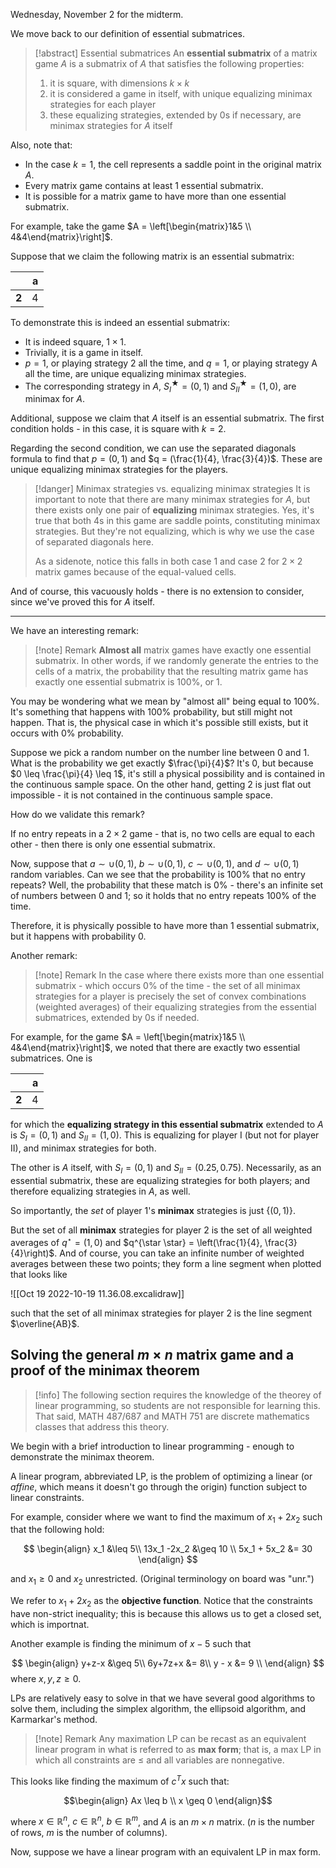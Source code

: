 Wednesday, November 2 for the midterm.

We move back to our definition of essential submatrices.

> [!abstract] Essential submatrices
> An **essential submatrix** of a matrix game $A$ is a submatrix of $A$ that satisfies the following properties:
> 1. it is square, with dimensions $k \times k$
> 2. it is considered a game in itself, with unique equalizing minimax strategies for each player
> 3. these equalizing strategies, extended by 0s if necessary, are minimax strategies for $A$ itself

Also, note that:
- In the case $k=1$, the cell represents a saddle point in the original matrix $A$.
- Every matrix game contains at least 1 essential submatrix.
- It is possible for a matrix game to have more than one essential submatrix.

For example, take the game $A = \left[\begin{matrix}1&5 \\ 4&4\end{matrix}\right]$.

Suppose that we claim the following matrix is an essential submatrix:

|     | **a**   |
| --- | --- |
| **2**   | 4   |

To demonstrate this is indeed an essential submatrix:
- It is indeed square, $1 \times 1$.
- Trivially, it is a game in itself.
- $p = 1$, or playing strategy 2 all the time, and $q = 1$, or playing strategy A all the time, are unique equalizing minimax strategies.
- The corresponding strategy in $A$, $S_{I}^{\bigstar} = (0, 1)$ and $S_{II}^{\bigstar} = (1, 0)$, are minimax for $A$.

Additional, suppose we claim that $A$ itself is an essential submatrix. The first condition holds - in this case, it is square with $k = 2$.

Regarding the second condition, we can use the separated diagonals formula to find that $p = (0, 1)$ and $q = (\frac{1}{4}, \frac{3}{4})$. These are unique equalizing minimax strategies for the players.

> [!danger] Minimax strategies vs. equalizing minimax strategies
> It is important to note that there are many minimax strategies for $A$, but there exists only one pair of **equalizing** minimax strategies. Yes, it's true that both 4s in this game are saddle points, constituting minimax strategies. But they're not equalizing, which is why we use the case of separated diagonals here.
>
> As a sidenote, notice this falls in both case 1 and case 2 for $2 \times 2$ matrix games because of the equal-valued cells.

And of course, this vacuously holds - there is no extension to consider, since we've proved this for $A$ itself.

---
We have an interesting remark:

> [!note] Remark
> **Almost all** matrix games have exactly one essential submatrix. In other words, if we randomly generate the entries to the cells of a matrix, the probability that the resulting matrix game has exactly one essential submatrix is 100%, or 1. 

You may be wondering what we mean by "almost all" being equal to 100%. It's something that happens with 100% probability, but still might not happen. That is, the physical case in which it's possible still exists, but it occurs with 0% probability.

Suppose we pick a random number on the number line between 0 and 1. What is the probability we get exactly $\frac{\pi}{4}$? It's 0, but because $0 \leq \frac{\pi}{4} \leq 1$, it's still a physical possibility and is contained in the continuous sample space. On the other hand, getting $2$ is just flat out impossible - it is not contained in the continuous sample space. 

How do we validate this remark?

If no entry repeats in a $2 \times 2$ game - that is, no two cells are equal to each other - then there is only one essential submatrix.

Now, suppose that $a \sim \cup (0, 1)$, $b \sim \cup (0, 1)$, $c \sim \cup (0, 1)$, and $d \sim \cup (0, 1)$ random variables. Can we see that the probability is 100% that no entry repeats? Well, the probability that these match is 0% - there's an infinite set of numbers between 0 and 1; so it holds that no entry repeats 100% of the time.

Therefore, it is physically possible to have more than 1 essential submatrix, but it happens with probability 0. 

Another remark:
> [!note] Remark
> In the case where there exists more than one essential submatrix - which occurs 0% of the time - the set of all minimax strategies for a player is precisely the set of convex combinations (weighted averages) of their equalizing strategies from the essential submatrices, extended by 0s if needed.

For example, for the game $A = \left[\begin{matrix}1&5 \\ 4&4\end{matrix}\right]$, we noted that there are exactly two essential submatrices. One is

|     | **a**   |
| --- | --- |
| **2**    | 4    |

for which the **equalizing strategy in this essential submatrix** extended to $A$ is $S_{I} = (0, 1)$ and $S_{II} = (1, 0)$. This is equalizing for player I (but not for player II), and minimax strategies for both.

The other is $A$ itself, with $S_{I} = (0,1)$ and $S_{II} = (0.25, 0.75)$. Necessarily, as an essential submatrix, these are equalizing strategies for both players; and therefore equalizing strategies in $A$, as well. 

So importantly, the *set* of player 1's **minimax** strategies is just $\{(0, 1)\}$.

But the set of all **minimax** strategies for player 2 is the set of all weighted averages of $q^{\star} = (1,0)$ and $q^{\star \star} = \left(\frac{1}{4}, \frac{3}{4}\right)$. And of course, you can take an infinite number of weighted averages between these two points; they form a line segment when plotted that looks like

![[Oct 19 2022-10-19 11.36.08.excalidraw]]

such that the set of all minimax strategies for player 2 is the line segment $\overline{AB}$.

## Solving the general $m \times n$ matrix game and a proof of the minimax theorem

> [!info]
> The following section requires the knowledge of the theorey of linear programming, so students are not responsible for learning this. That said, MATH 487/687 and MATH 751 are discrete mathematics classes that address this theory.

We begin with a brief introduction to linear programming - enough to demonstrate the minimax theorem.

A linear program, abbreviated LP, is the problem of optimizing a linear (or *affine*, which means it doesn't go through the origin) function subject to linear constraints. 

For example, consider where we want to find the maximum of $x_1 + 2x_2$ such that the following hold:

$$
\begin{align}
x_1 &\leq 5\\
13x_1 -2x_2 &\geq 10 \\
5x_1 + 5x_2 &= 30
\end{align}
$$

and $x_1 \geq 0$ and $x_2$ unrestricted. (Original terminology on board was "unr.")

We refer to $x_1+2x_2$ as the **objective function**. Notice that the constraints have non-strict inequality; this is because this allows us to get a closed set, which is importnat.

Another example is finding the minimum of $x-5$ such that

$$
\begin{align}
y+z-x &\geq 5\\
6y+7z+x &= 8\\
y - x &= 9 \\
\end{align}
$$
where $x, y, z \geq 0$.

LPs are relatively easy to solve in that we have several good algorithms to solve them, including the simplex algorithm, the ellipsoid algorithm, and Karmarkar's method.

> [!note] Remark
> Any maximation LP can be recast as an equivalent linear program in what is referred to as **max form**; that is, a max LP in which all constraints are $\leq$ and all variables are nonnegative.

This looks like finding the maximum of $c^{T} x$ such that:

$$\begin{align}
Ax \leq b \\
x \geq 0
\end{align}$$

where
$x \in \mathbb{R}^n$, $c \in \mathbb{R}^n$, $b \in \mathbb{R}^m$, and $A$ is an $m \times n$ matrix. ($n$ is the number of rows, $m$ is the number of columns).

Now, suppose we have a linear program with an equivalent LP in max form.

